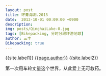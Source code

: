 ```yaml
---
layout: post
title: 环青海湖.2013
date:  2013-10-01 00:09:00 +0900
description:
img: posts/QinghaiLake-0.jpg
tags: [Bikepacking, 分时分段环游地球]
author: 三丰
Bikepacking: true
---
```

{{site.label1}} <a href="/about">{{page.author}}</a> {{site.label2}}

第一次用车轮丈量这个世界，从此爱上无可救药。
